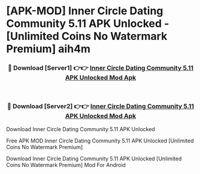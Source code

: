 # [APK-MOD] Inner Circle  Dating Community 5.11 APK Unlocked - [Unlimited Coins No Watermark Premium] aih4m



<div align="center">
<h3>🔴 Download [Server1] 👉👉 <a href="https://momento.my/?title=Inner_Circle__Dating_Community_5.11_APK_Unlocked">Inner Circle  Dating Community 5.11 APK Unlocked Mod Apk</a></h3><br>

<h3>🔴 Download [Server2] 👉👉 <a href="https://momento.my/?title=Inner_Circle__Dating_Community_5.11_APK_Unlocked">Inner Circle  Dating Community 5.11 APK Unlocked Mod Apk</a></h3>
</div>



Download Inner Circle  Dating Community 5.11 APK Unlocked 

Free APK MOD Inner Circle  Dating Community 5.11 APK Unlocked [Unlimited Coins No Watermark Premium]

Download Inner Circle  Dating Community 5.11 APK Unlocked [Unlimited Coins No Watermark Premium] Mod For Android
